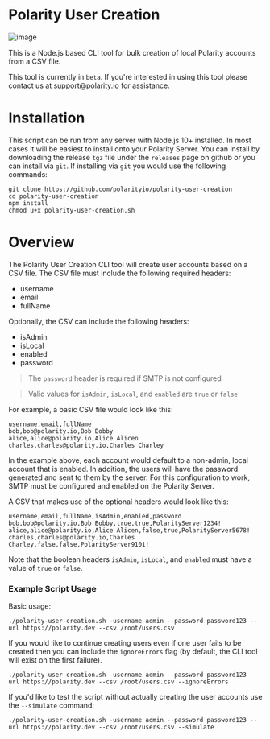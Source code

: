# Polarity User Creation

![image](https://img.shields.io/badge/status-beta-green.svg)

This is a Node.js based CLI tool for bulk creation of local Polarity accounts from a CSV file.

This tool is currently in `beta`.  If you're interested in using this tool please contact us at support@polarity.io for assistance.

# Installation

This script can be run from any server with Node.js 10+ installed.  In most cases it will be easiest to install onto your Polarity Server.  You can install by downloading the release `tgz` file under the `releases` page on github or you can install via `git`.  If installing via `git` you would use the following commands:  

```
git clone https://github.com/polarityio/polarity-user-creation
cd polarity-user-creation
npm install
chmod u+x polarity-user-creation.sh
```

# Overview

The Polarity User Creation CLI tool will create user accounts based on a CSV file.  The CSV file must include the following required headers:

* username
* email
* fullName

Optionally, the CSV can include the following headers:

* isAdmin
* isLocal
* enabled
* password

> The `password` header is required if SMTP is not configured

> Valid values for `isAdmin`, `isLocal`, and `enabled` are `true` or `false`

For example, a basic CSV file would look like this:

```
username,email,fullName
bob,bob@polarity.io,Bob Bobby
alice,alice@polarity.io,Alice Alicen 
charles,charles@polarity.io,Charles Charley
```

In the example above, each account would default to a non-admin, local account that is enabled.  In addition, the users will have the password generated and sent to them by the server.  For this configuration to work, SMTP must be configured and enabled on the Polarity Server.

A CSV that makes use of the optional headers would look like this:

```
username,email,fullName,isAdmin,enabled,password
bob,bob@polarity.io,Bob Bobby,true,true,PolarityServer1234!
alice,alice@polarity.io,Alice Alicen,false,true,PolarityServer5678! 
charles,charles@polarity.io,Charles Charley,false,false,PolarityServer9101!
```

Note that the boolean headers `isAdmin`, `isLocal`, and `enabled` must have a value of `true` or `false`.

### Example Script Usage

Basic usage:

```
./polarity-user-creation.sh -username admin --password password123 --url https://polarity.dev --csv /root/users.csv 
```

If you would like to continue creating users even if one user fails to be created then you can include the `ignoreErrors` flag (by default, the CLI tool will exist on the first failure).

```
./polarity-user-creation.sh -username admin --password password123 --url https://polarity.dev --csv /root/users.csv --ignoreErrors
```

If you'd like to test the script without actually creating the user accounts use the `--simulate` command:

```
./polarity-user-creation.sh -username admin --password password123 --url https://polarity.dev --csv /root/users.csv --simulate
```